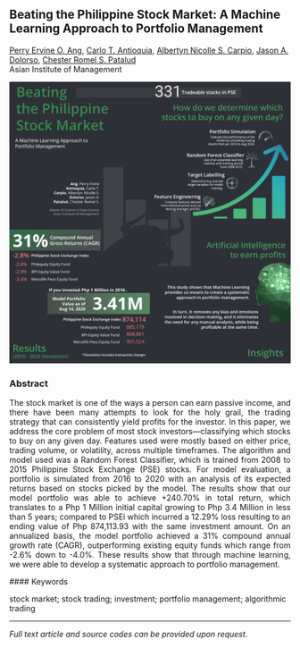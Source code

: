 ## Beating the Philippine Stock Market: A Machine Learning Approach to Portfolio Management

[Perry Ervine O. Ang](https://www.linkedin.com/in/perryang),
[Carlo T. Antioquia](https://www.linkedin.com/in/carlo-antioquia/),
[Albertyn Nicolle S. Carpio](https://www.linkedin.com/in/albertyn-nicolle-carpio),
[Jason A. Dolorso](https://www.linkedin.com/in/jasondolorso/), 
[Chester Romel S. Patalud](https://www.linkedin.com/in/chesterromelpatalud)  
Asian Institute of Management

[<img src="../images/Stocks_ml.png"/>](https://raw.githubusercontent.com/jasondolorso/jasondolorso.github.io/master/images/Stocks_ml.png)

### Abstract
<p align="justify">
The stock market is one of the ways a person can earn passive income, and there have been many attempts to look for the holy grail, the trading strategy that can consistently yield profits for the investor. In this paper, we address the core problem of most stock investors—classifying which stocks to buy on any given day. Features used were mostly based on either price, trading volume, or volatility, across multiple timeframes. The algorithm and model used was a Random Forest Classifier, which is trained from 2008 to 2015 Philippine Stock Exchange (PSE) stocks. For model evaluation, a portfolio is simulated from 2016 to 2020 with an analysis of its expected returns based on stocks picked by the model. The results show that our model portfolio was able to achieve +240.70% in total return, which translates to a Php 1 Million initial capital growing to Php 3.4 Million in less than 5 years; compared to PSEi which incurred a 12.29% loss resulting to an ending value of Php 874,113.93 with the same investment amount. On an annualized basis, the model portfolio achieved a 31% compound annual growth rate (CAGR), outperforming existing equity funds which range from -2.6% down to -4.0%. These results show that through machine learning, we were able to develop a systematic approach to portfolio management.
</p>
#### Keywords

stock market; stock trading; investment; portfolio management; algorithmic trading


---

*Full text article and source codes can be provided upon request*.



